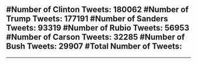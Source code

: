 #Number of Clinton Tweets: 180062
#Number of Trump Tweets: 177191
#Number of Sanders Tweets: 93319
#Number of Rubio Tweets: 56953
#Number of Carson Tweets: 32285
#Number of Bush Tweets: 29907
#Total Number of Tweets:  
---
---
